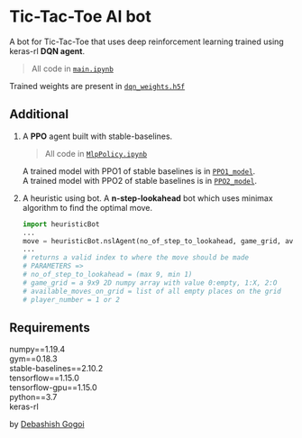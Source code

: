 # Tic-Tac-Toe AI bot

A bot for Tic-Tac-Toe that uses deep reinforcement learning trained using keras-rl **DQN agent**.

> All code in [`main.ipynb`](main.ipynb)

Trained weights are present in [`dqn_weights.h5f`](dqn_weights.h5f.index)

## Additional

1. A **PPO** agent built with stable-baselines.

   > All code in [`MlpPolicy.ipynb`](MlpPolicy_test.py)

   A trained model with PPO1 of stable baselines is in [`PPO1_model`](PPO1_model.zip).  
   A trained model with PPO2 of stable baselines is in [`PPO2_model`](PPO2_model.zip).

2. A heuristic using bot. A **n-step-lookahead** bot which uses minimax algorithm to find the optimal move.

   ```python
   import heuristicBot
   ...
   move = heuristicBot.nslAgent(no_of_step_to_lookahead, game_grid, available_moves_on_grid, player_number)
   ...
   # returns a valid index to where the move should be made
   # PARAMETERS =>
   # no_of_step_to_lookahead = (max 9, min 1)
   # game_grid = a 9x9 2D numpy array with value 0:empty, 1:X, 2:O
   # available_moves_on_grid = list of all empty places on the grid
   # player_number = 1 or 2
   ```

## Requirements

numpy==1.19.4  
gym==0.18.3  
stable-baselines==2.10.2  
tensorflow==1.15.0  
tensorflow-gpu==1.15.0  
python==3.7  
keras-rl

by [Debashish Gogoi](https://github.com/Devzard)
